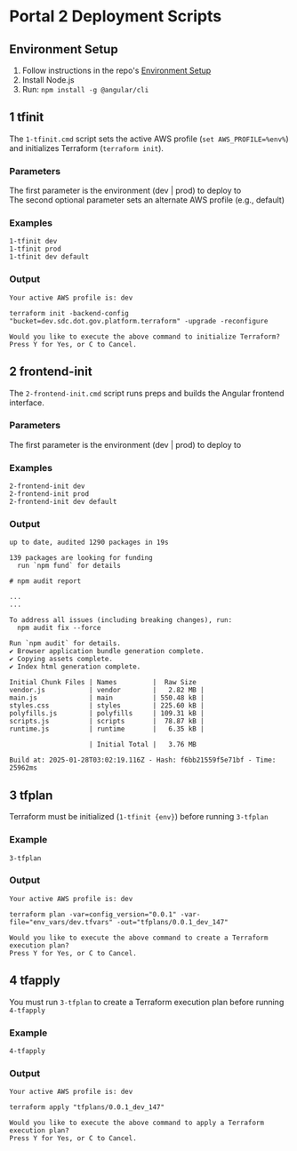 # Portal 2 Deployment Scripts

## Environment Setup
1. Follow instructions in the repo's [Environment Setup](/plans/setup.md)
1. Install Node.js
1. Run: `npm install -g @angular/cli`

## 1 tfinit
The `1-tfinit.cmd` script sets the active AWS profile (`set AWS_PROFILE=%env%`) and initializes Terraform (`terraform init`).  
### Parameters
The first parameter is the environment (dev | prod) to deploy to  
The second optional parameter sets an alternate AWS profile (e.g., default)  
### Examples
```
1-tfinit dev  
1-tfinit prod  
1-tfinit dev default
```
### Output
```
Your active AWS profile is: dev

terraform init -backend-config "bucket=dev.sdc.dot.gov.platform.terraform" -upgrade -reconfigure

Would you like to execute the above command to initialize Terraform?
Press Y for Yes, or C to Cancel.
```

## 2 frontend-init
The `2-frontend-init.cmd` script runs preps and builds the Angular frontend interface.
### Parameters
The first parameter is the environment (dev | prod) to deploy to  
### Examples
```
2-frontend-init dev  
2-frontend-init prod  
2-frontend-init dev default
```
### Output
```
up to date, audited 1290 packages in 19s

139 packages are looking for funding
  run `npm fund` for details

# npm audit report

...
...

To address all issues (including breaking changes), run:
  npm audit fix --force

Run `npm audit` for details.
✔ Browser application bundle generation complete.
✔ Copying assets complete.
✔ Index html generation complete.

Initial Chunk Files | Names         |  Raw Size
vendor.js           | vendor        |   2.82 MB |
main.js             | main          | 550.48 kB |
styles.css          | styles        | 225.60 kB |
polyfills.js        | polyfills     | 109.31 kB |
scripts.js          | scripts       |  78.87 kB |
runtime.js          | runtime       |   6.35 kB |

                    | Initial Total |   3.76 MB

Build at: 2025-01-28T03:02:19.116Z - Hash: f6bb21559f5e71bf - Time: 25962ms
```

## 3 tfplan
Terraform must be initialized (`1-tfinit {env}`) before running `3-tfplan`
### Example
```
3-tfplan  
```
### Output
```
Your active AWS profile is: dev

terraform plan -var=config_version="0.0.1" -var-file="env_vars/dev.tfvars" -out="tfplans/0.0.1_dev_147"

Would you like to execute the above command to create a Terraform execution plan?
Press Y for Yes, or C to Cancel.
```

## 4 tfapply
You must run `3-tfplan` to create a Terraform execution plan before running `4-tfapply`
### Example
```
4-tfapply  
```
### Output
```
Your active AWS profile is: dev

terraform apply "tfplans/0.0.1_dev_147"

Would you like to execute the above command to apply a Terraform execution plan?
Press Y for Yes, or C to Cancel.
```
